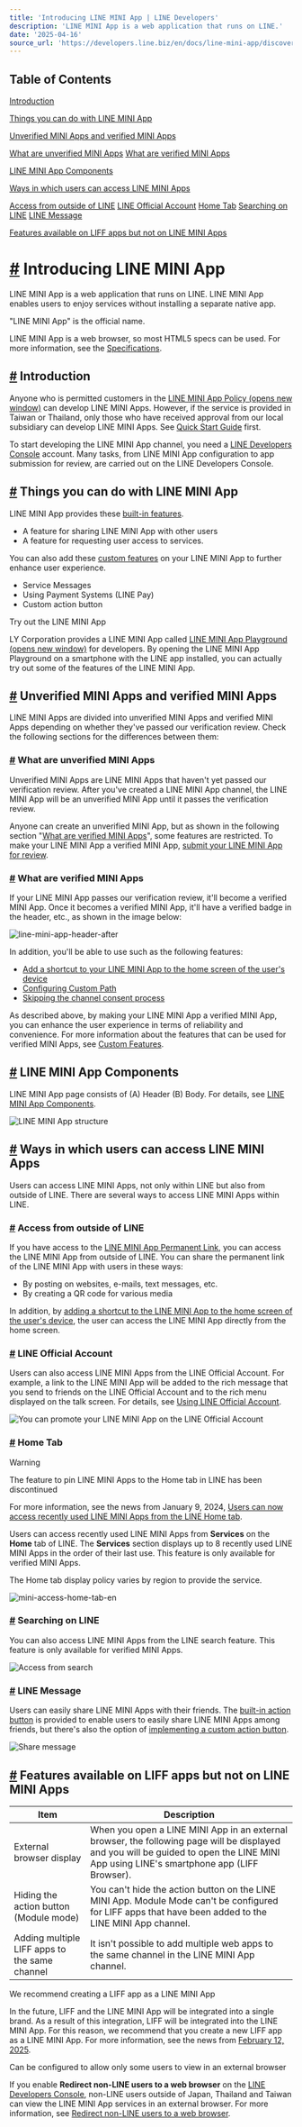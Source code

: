 ```yaml
---
title: 'Introducing LINE MINI App | LINE Developers'
description: 'LINE MINI App is a web application that runs on LINE.'
date: '2025-04-16'
source_url: 'https://developers.line.biz/en/docs/line-mini-app/discover/introduction/'
---
```


## Table of Contents

[Introduction](#introduction-to-line-mini-app)

[Things you can do with LINE MINI App](#things-you-can-do-with-line-mini-app)

[Unverified MINI Apps and verified MINI Apps](#verified-unverified-mini-app)

[What are unverified MINI Apps](#unverified-mini-app) [What are verified MINI Apps](#verified-mini-app)

[LINE MINI App Components](#what-does-line-mini-app-look-like)

[Ways in which users can access LINE MINI Apps](#access-line-mini-app-methods-for-users)

[Access from outside of LINE](#access-from-outside-line) [LINE Official Account](#line-official-account) [Home Tab](#home-tab) [Searching on LINE](#searching-on-line) [LINE Message](#line-message)

[Features available on LIFF apps but not on LINE MINI Apps](#what-you-can-do-with-the-liff-app-or-mini-app)

# [#](#page-title) Introducing LINE MINI App

LINE MINI App is a web application that runs on LINE. LINE MINI App enables users to enjoy services without installing a separate native app.

"LINE MINI App" is the official name.

LINE MINI App is a web browser, so most HTML5 specs can be used. For more information, see the [Specifications](../../../../en/docs/line-mini-app/discover/specifications.md).

## [#](#introduction-to-line-mini-app) Introduction

Anyone who is permitted customers in the [LINE MINI App Policy (opens new window)](https://terms2.line.me/LINE_MINI_App?lang=en) can develop LINE MINI Apps. However, if the service is provided in Taiwan or Thailand, only those who have received approval from our local subsidiary can develop LINE MINI Apps. See [Quick Start Guide](../../../../en/docs/line-mini-app/quickstart.md) first.

To start developing the LINE MINI App channel, you need a [LINE Developers Console](../../../../console.md) account. Many tasks, from LINE MINI App configuration to app submission for review, are carried out on the LINE Developers Console.

## [#](#things-you-can-do-with-line-mini-app) Things you can do with LINE MINI App

LINE MINI App provides these [built-in features](../../../../en/docs/line-mini-app/discover/builtin-features.md).

- A feature for sharing LINE MINI App with other users
- A feature for requesting user access to services.

You can also add these [custom features](../../../../en/docs/line-mini-app/discover/custom-features.md) on your LINE MINI App to further enhance user experience.

- Service Messages
- Using Payment Systems (LINE Pay)
- Custom action button

Try out the LINE MINI App

LY Corporation provides a LINE MINI App called [LINE MINI App Playground (opens new window)](https://miniapp.line.me/lineminiapp_playground) for developers. By opening the LINE MINI App Playground on a smartphone with the LINE app installed, you can actually try out some of the features of the LINE MINI App.

## [#](#verified-unverified-mini-app) Unverified MINI Apps and verified MINI Apps

LINE MINI Apps are divided into unverified MINI Apps and verified MINI Apps depending on whether they've passed our verification review. Check the following sections for the differences between them:

### [#](#unverified-mini-app) What are unverified MINI Apps

Unverified MINI Apps are LINE MINI Apps that haven't yet passed our verification review. After you've created a LINE MINI App channel, the LINE MINI App will be an unverified MINI App until it passes the verification review.

Anyone can create an unverified MINI App, but as shown in the following section "[What are verified MINI Apps](#verified-mini-app)", some features are restricted. To make your LINE MINI App a verified MINI App, [submit your LINE MINI App for review](../../../../en/docs/line-mini-app/submit/submission-guide.md).

### [#](#verified-mini-app) What are verified MINI Apps

If your LINE MINI App passes our verification review, it'll become a verified MINI App. Once it becomes a verified MINI App, it'll have a verified badge in the header, etc., as shown in the image below:

![line-mini-app-header-after](/assets/img/line-mini-app-header-after.14459c9f.png)

In addition, you'll be able to use such as the following features:

- [Add a shortcut to your LINE MINI App to the home screen of the user's device](../../../../en/docs/line-mini-app/develop/add-to-home-screen.md)
- [Configuring Custom Path](../../../../en/docs/line-mini-app/develop/custom-path.md)
- [Skipping the channel consent process](../../../../en/docs/line-mini-app/develop/channel-consent-simplification.md)

As described above, by making your LINE MINI App a verified MINI App, you can enhance the user experience in terms of reliability and convenience. For more information about the features that can be used for verified MINI Apps, see [Custom Features](../../../../en/docs/line-mini-app/discover/custom-features.md).

## [#](#what-does-line-mini-app-look-like) LINE MINI App Components

LINE MINI App page consists of (A) Header (B) Body. For details, see [LINE MINI App Components](../../../../en/docs/line-mini-app/discover/ui-components.md).

![LINE MINI App structure](/assets/img/mini_concept.2b5be1ef.png)

## [#](#access-line-mini-app-methods-for-users) Ways in which users can access LINE MINI Apps

Users can access LINE MINI Apps, not only within LINE but also from outside of LINE. There are several ways to access LINE MINI Apps within LINE.

### [#](#access-from-outside-line) Access from outside of LINE

If you have access to the [LINE MINI App Permanent Link](../../../../en/docs/line-mini-app/develop/permanent-links.md), you can access the LINE MINI App from outside of LINE. You can share the permanent link of the LINE MINI App with users in these ways:

- By posting on websites, e-mails, text messages, etc.
- By creating a QR code for various media

In addition, by [adding a shortcut to the LINE MINI App to the home screen of the user's device](../../../../en/docs/line-mini-app/develop/add-to-home-screen.md), the user can access the LINE MINI App directly from the home screen.

### [#](#line-official-account) LINE Official Account

Users can also access LINE MINI Apps from the LINE Official Account. For example, a link to the LINE MINI App will be added to the rich message that you send to friends on the LINE Official Account and to the rich menu displayed on the talk screen. For details, see [Using LINE Official Account](../../../../en/docs/line-mini-app/service/line-mini-app-oa.md).

![You can promote your LINE MINI App on the LINE Official Account](/assets/img/mini_with_oa.76d04f7a.png)

### [#](#home-tab) Home Tab

> [!warning]
> The feature to pin LINE MINI Apps to the Home tab in LINE has been discontinued
>
> For more information, see the news from January 9, 2024, [Users can now access recently used LINE MINI Apps from the LINE Home tab](../../../../en/news/2024/01/09/line-mini-app-history.md).

Users can access recently used LINE MINI Apps from **Services** on the **Home** tab of LINE. The **Services** section displays up to 8 recently used LINE MINI Apps in the order of their last use. This feature is only available for verified MINI Apps.

The Home tab display policy varies by region to provide the service.

![mini-access-home-tab-en](/assets/img/mini-access-home-tab-en.8ec5c4b9.png)

### [#](#searching-on-line) Searching on LINE

You can also access LINE MINI Apps from the LINE search feature. This feature is only available for verified MINI Apps.

![Access from search](/assets/img/mini_access_search.6c5afb8d.png)

### [#](#line-message) LINE Message

Users can easily share LINE MINI Apps with their friends. The [built-in action button](../../../../en/docs/line-mini-app/discover/builtin-features.md#action-button) is provided to enable users to easily share LINE MINI Apps among friends, but there's also the option of [implementing a custom action button](../../../../en/docs/line-mini-app/develop/share-messages.md).

![Share message](/assets/img/mini_access_share.ddf61cb8.png)

## [#](#what-you-can-do-with-the-liff-app-or-mini-app) Features available on LIFF apps but not on LINE MINI Apps

| Item                                          | Description                                                                                                                                                                             |
| --------------------------------------------- | --------------------------------------------------------------------------------------------------------------------------------------------------------------------------------------- |
| External browser display                      | When you open a LINE MINI App in an external browser, the following page will be displayed and you will be guided to open the LINE MINI App using LINE's smartphone app (LIFF Browser). |
| Hiding the action button (Module mode)        | You can't hide the action button on the LINE MINI App. Module Mode can't be configured for LIFF apps that have been added to the LINE MINI App channel.                                 |
| Adding multiple LIFF apps to the same channel | It isn't possible to add multiple web apps to the same channel in the LINE MINI App channel.                                                                                            |

We recommend creating a LIFF app as a LINE MINI App

In the future, LIFF and the LINE MINI App will be integrated into a single brand. As a result of this integration, LIFF will be integrated into the LINE MINI App. For this reason, we recommend that you create a new LIFF app as a LINE MINI App. For more information, see the news from [February 12, 2025](../../../../en/news/2025/02/12/line-mini-app.md).

Can be configured to allow only some users to view in an external browser

If you enable **Redirect non-LINE users to a web browser** on the [LINE Developers Console](../../../../console.md), non-LINE users outside of Japan, Thailand and Taiwan can view the LINE MINI App services in an external browser. For more information, see [Redirect non-LINE users to a web browser](../../../../en/docs/line-mini-app/discover/custom-features.md#redirect-non-line-users-to-browser).
